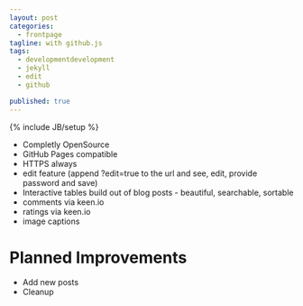 ```yaml
---
layout: post
categories: 
  - frontpage
tagline: with github.js
tags: 
  - developmentdevelopment
  - jekyll
  - edit
  - github

published: true
---
```


{% include JB/setup %}

- Completly OpenSource
- GitHub Pages compatible
- HTTPS always
- edit feature (append ?edit=true to the url and see, edit, provide password and save)
- Interactive tables build out of blog posts - beautiful, searchable, sortable
- comments via keen.io
- ratings via keen.io
- image captions

# Planned Improvements
- Add new posts
- Cleanup
